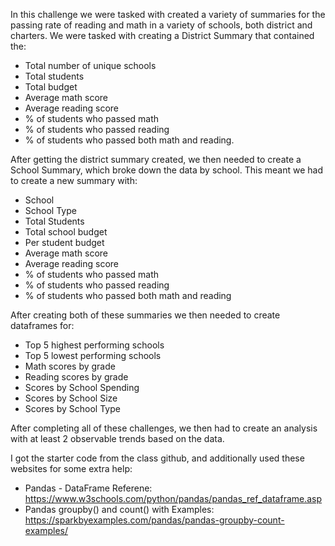 In this challenge we were tasked with created a variety of summaries for the passing rate of reading and math in a variety of schools, both district and charters.
We were tasked with creating a District Summary that contained the:
- Total number of unique schools
- Total students
- Total budget
- Average math score
- Average reading score
- % of students who passed math
- % of students who passed reading
- % of students who passed both math and reading.

After getting the district summary created, we then needed to create a School Summary, which broke down the data by school.
This meant we had to create a new summary with:
- School
- School Type
- Total Students
- Total school budget
- Per student budget
- Average math score
- Average reading score
- % of students who passed math
- % of students who passed reading
- % of students who passed both math and reading

After creating both of these summaries we then needed to create dataframes for:
- Top 5 highest performing schools
- Top 5 lowest performing schools
- Math scores by grade
- Reading scores by grade
- Scores by School Spending
- Scores by School Size
- Scores by School Type

After completing all of these challenges, we then had to create an analysis with at least 2 observable trends based on the data.

I got the starter code from the class github, and additionally used these websites for some extra help:
- Pandas - DataFrame Referene: https://www.w3schools.com/python/pandas/pandas_ref_dataframe.asp
- Pandas groupby() and count() with Examples: https://sparkbyexamples.com/pandas/pandas-groupby-count-examples/

